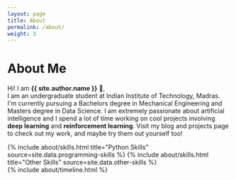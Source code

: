 ```yaml
---
layout: page
title: About
permalink: /about/
weight: 3
---
```


# **About Me**

Hi! I am **{{ site.author.name }}** :wave:,<br>
I am an undergraduate student at Indian Institute of Technology, Madras. I'm currently pursuing a Bachelors degree in Mechanical Engineering and Masters degree in Data Science. I am extremely passionate about artificial intelligence and I spend a lot of time working on cool projects involving **deep learning** and **reinforcement learning**. Visit my blog and projects page to check out my work, and maybe try them out yourself too!

<div class="row">
{% include about/skills.html title="Python Skills" source=site.data.programming-skills %}
{% include about/skills.html title="Other Skills" source=site.data.other-skills %}
</div>

<div class="row">
{% include about/timeline.html %}
</div>